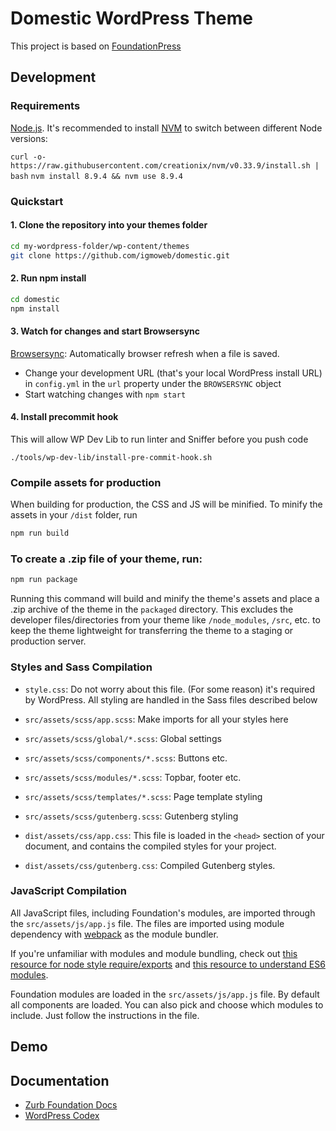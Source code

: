 # Domestic WordPress Theme

This project is  based on [FoundationPress](https://github.com/olefredrik/FoundationPress)

## Development

### Requirements

[Node.js](http://nodejs.org). It's recommended to install [NVM](https://github.com/creationix/nvm) to switch between different Node versions:

`curl -o- https://raw.githubusercontent.com/creationix/nvm/v0.33.9/install.sh | bash`
`nvm install 8.9.4 && nvm use 8.9.4`

### Quickstart

#### 1. Clone the repository into your themes folder

```bash
cd my-wordpress-folder/wp-content/themes
git clone https://github.com/igmoweb/domestic.git
```

#### 2. Run npm install

```bash
cd domestic
npm install
```

#### 3. Watch for changes and start Browsersync

[Browsersync](https://www.browsersync.io/): Automatically browser refresh when a file is saved.

- Change your development URL (that's your local WordPress install URL) in `config.yml` in the `url` property under the `BROWSERSYNC` object
- Start watching changes with `npm start`

#### 4. Install precommit hook

This will allow WP Dev Lib to run linter and Sniffer before you push code

`./tools/wp-dev-lib/install-pre-commit-hook.sh`

### Compile assets for production

When building for production, the CSS and JS will be minified. To minify the assets in your `/dist` folder, run

```bash
npm run build
```

### To create a .zip file of your theme, run:

```bash
npm run package
```

Running this command will build and minify the theme's assets and place a .zip archive of the theme in the `packaged` directory. This excludes the developer files/directories from your theme like `/node_modules`, `/src`, etc. to keep the theme lightweight for transferring the theme to a staging or production server.

### Styles and Sass Compilation

 * `style.css`: Do not worry about this file. (For some reason) it's required by WordPress. All styling are handled in the Sass files described below

 * `src/assets/scss/app.scss`: Make imports for all your styles here
 * `src/assets/scss/global/*.scss`: Global settings
 * `src/assets/scss/components/*.scss`: Buttons etc.
 * `src/assets/scss/modules/*.scss`: Topbar, footer etc.
 * `src/assets/scss/templates/*.scss`: Page template styling
 
 * `src/assets/scss/gutenberg.scss`: Gutenberg styling

 * `dist/assets/css/app.css`: This file is loaded in the `<head>` section of your document, and contains the compiled styles for your project.
 * `dist/assets/css/gutenberg.css`: Compiled Gutenberg styles.

### JavaScript Compilation

All JavaScript files, including Foundation's modules, are imported through the `src/assets/js/app.js` file. The files are imported using module dependency with [webpack](https://webpack.js.org/) as the module bundler.

If you're unfamiliar with modules and module bundling, check out [this resource for node style require/exports](http://openmymind.net/2012/2/3/Node-Require-and-Exports/) and [this resource to understand ES6 modules](http://exploringjs.com/es6/ch_modules.html).

Foundation modules are loaded in the `src/assets/js/app.js` file. By default all components are loaded. You can also pick and choose which modules to include. Just follow the instructions in the file.

## Demo

## Documentation

* [Zurb Foundation Docs](http://foundation.zurb.com/docs/)
* [WordPress Codex](http://codex.wordpress.org/)